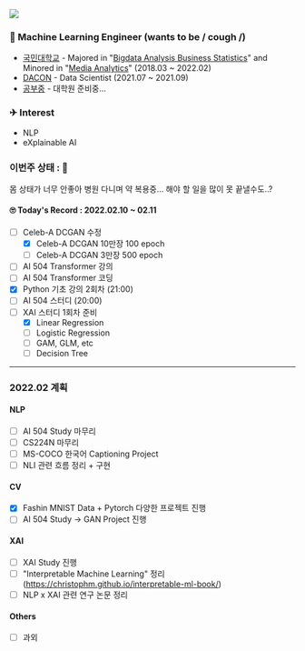 <a href="https://hits.seeyoufarm.com"><img src="https://hits.seeyoufarm.com/api/count/incr/badge.svg?url=https%3A%2F%2Fgithub.com%2FJayHong99&count_bg=%2379C83D&title_bg=%23555555&icon=&icon_color=%23E7E7E7&title=hits&edge_flat=false"/></a>

### 🧐 Machine Learning Engineer (wants to be / cough /)
- [국민대학교](https://www.kookmin.ac.kr) - Majored in "[Bigdata Analysis Business Statistics](https://biz.kookmin.ac.kr/undergraduate/business/big?tab=1)" and Minored in "[Media Analytics](https://hat.kookmin.ac.kr/link/analytics)" (2018.03 ~ 2022.02)
- [DACON](https://www.dacon.io) - Data Scientist (2021.07 ~ 2021.09)
- [공부중](https://github.com/JayHong99) - 대학원 준비중... 

### ✈ Interest
- NLP
- eXplainable AI


### 이번주 상태 : 🤮
몸 상태가 너무 안좋아 병원 다니며 약 복용중...
해야 할 일을 많이 못 끝낼수도..?

#### 🙄 Today's Record : 2022.02.10 ~ 02.11
- [ ] Celeb-A DCGAN 수정
  - [X] Celeb-A DCGAN 10만장 100 epoch
  - [ ] Celeb-A DCGAN 3만장  500 epoch
- [ ] AI 504 Transformer 강의
- [ ] AI 504 Transformer 코딩 
- [X] Python 기초 강의 2회차 (21:00)
- [ ] AI 504 스터디 (20:00)
- [ ] XAI 스터디 1회차 준비
  - [X] Linear Regression
  - [ ] Logistic Regression
  - [ ] GAM, GLM, etc
  - [ ] Decision Tree

---
### 2022.02 계획
#### NLP
- [ ] AI 504 Study 마무리
- [ ] CS224N 마무리
- [ ] MS-COCO 한국어 Captioning Project
- [ ] NLI 관련 흐름 정리 + 구현

#### CV
- [X] Fashin MNIST Data + Pytorch 다양한 프로젝트 진행
- [ ] AI 504 Study -> GAN Project 진행

#### XAI
- [ ] XAI Study 진행
- [ ] "Interpretable Machine Learning" 정리 (https://christophm.github.io/interpretable-ml-book/)
- [ ] NLP x XAI 관련 연구 논문 정리

#### Others
- [ ] 과외
